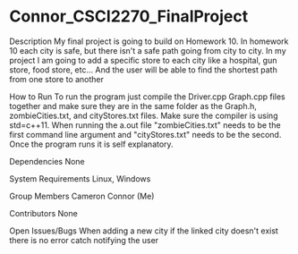 # Connor_CSCI2270_FinalProject

Description
My final project is going to build on Homework 10. In homework 10 each city is safe, but there isn't a safe path going from city to city. In my project I am going to add a specific store to each city like a hospital, gun store, food store, etc... And the user will be able to find the shortest path from one store to another

How to Run
To run the program just compile the Driver.cpp Graph.cpp files together and make sure they are in the same folder as the Graph.h, zombieCities.txt, and cityStores.txt files. Make sure the compiler is using std=c++11. When running the a.out file "zombieCities.txt" needs to be the first command line argument and "cityStores.txt" needs to be the second. Once the program runs it is self explanatory.

Dependencies
None

System Requirements
Linux, Windows

Group Members
Cameron Connor (Me)

Contributors
None

Open Issues/Bugs
When adding a new city if the linked city doesn't exist there is no error catch notifying the user
